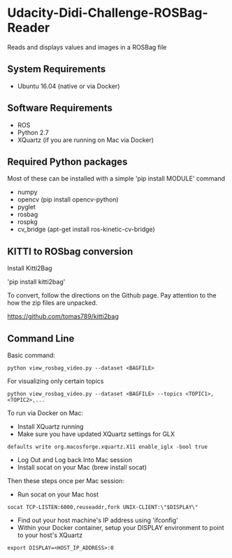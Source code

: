 # Udacity-Didi-Challenge-ROSBag-Reader
Reads and displays values and images in a ROSBag file

## System Requirements

* Ubuntu 16.04 (native or via Docker)

## Software Requirements

* ROS
* Python 2.7
* XQuartz (if you are running on Mac via Docker)

## Required Python packages

Most of these can be installed with a simple 'pip install MODULE' command

* numpy
* opencv (pip install opencv-python)
* pyglet
* rosbag
* rospkg
* cv_bridge (apt-get install ros-kinetic-cv-bridge)

## KITTI to ROSbag conversion

Install Kitti2Bag

'pip install kitti2bag'

To convert, follow the directions on the Github page. Pay attention to the how the zip files are unpacked.

https://github.com/tomas789/kitti2bag

## Command Line

Basic command:

`python view_rosbag_video.py --dataset <BAGFILE>`

For visualizing only certain topics

`python view_rosbag_video.py --dataset <BAGFILE> --topics <TOPIC1>,<TOPIC2>,...`

To run via Docker on Mac:

* Install XQuartz running
* Make sure you have updated XQuartz settings for GLX

`defaults write org.macosforge.xquartz.X11 enable_iglx -bool true`

* Log Out and Log back Into Mac session
* Install socat on your Mac (brew install socat)

Then these steps once per Mac session:

* Run socat on your Mac host

`socat TCP-LISTEN:6000,reuseaddr,fork UNIX-CLIENT:\"$DISPLAY\"`

* Find out your host machine's IP address using 'ifconfig'
* Within your Docker container, setup your DISPLAY environment to point to your host's XQuartz

`export DISPLAY=<HOST_IP_ADDRESS>:0`    
